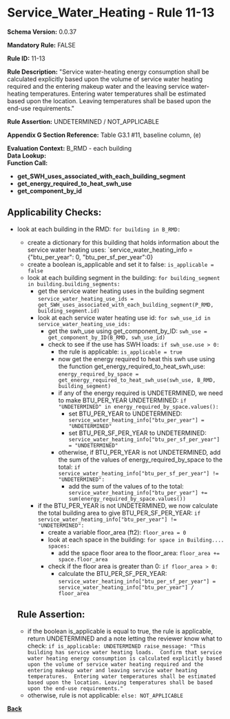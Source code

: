 # Service_Water_Heating - Rule 11-13  
**Schema Version:** 0.0.37  

**Mandatory Rule:** FALSE  

**Rule ID:** 11-13  

**Rule Description:** "Service water-heating energy consumption shall be calculated explicitly based upon the volume of service water heating required and the entering makeup water and the leaving service water-heating temperatures. Entering water temperatures shall be estimated based upon the location. Leaving temperatures shall be based upon the end-use requirements."  

**Rule Assertion:** UNDETERMINED / NOT_APPLICABLE  

**Appendix G Section Reference:** Table G3.1 #11, baseline column, (e)  

**Evaluation Context:** B_RMD - each building  
**Data Lookup:**   
**Function Call:**  
- **get_SWH_uses_associated_with_each_building_segment**
- **get_energy_required_to_heat_swh_use**  
- **get_component_by_id**  

## Applicability Checks:  
- look at each building in the RMD: `for building in B_RMD:`
    - create a dictionary for this building that holds information about the service water heating uses: `service_water_heating_info = {"btu_per_year": 0, "btu_per_sf_per_year":0}
    - create a boolean is_applicable and set it to false: `is_applicable = false`
    - look at each building segment in the building: `for building_segment in building.building_segments:`
        - get the service water heating uses in the building segment `service_water_heating_use_ids = get_SWH_uses_associated_with_each_building_segment(P_RMD, building_segment.id)`
        - look at each service water heating use id: `for swh_use_id in service_water_heating_use_ids:`
            - get the swh_use using get_component_by_ID: `swh_use = get_component_by_ID(B_RMD, swh_use_id)`
            - check to see if the use has SWH loads: `if swh_use.use > 0:`
                - the rule is applicable: `is_applicable = true`
                - now get the energy required to heat this swh use using the function get_energy_required_to_heat_swh_use: `energy_required_by_space = get_energy_required_to_heat_swh_use(swh_use, B_RMD, building_segment)`
                - if any of the energy required is UNDETERMINED, we need to make BTU_PER_YEAR UNDETERMINED: `if "UNDETERMINED" in energy_required_by_space.values():`
                    - set BTU_PER_YEAR to UNDETERMINED: ` service_water_heating_info["btu_per_year"] = "UNDETERMINED"`
                    - set BTU_PER_SF_PER_YEAR to UNDETERMINED: ` service_water_heating_info["btu_per_sf_per_year"] = "UNDETERMINED"`
                - otherwise, if BTU_PER_YEAR is not UNDETERMINED, add the sum of the values of energy_required_by_space to the total: `if service_water_heating_info["btu_per_sf_per_year"] != "UNDETERMINED":`
                    - add the sum of the values of to the total: ` service_water_heating_info["btu_per_year"] += sum(energy_required_by_space.values())`
        - if the BTU_PER_YEAR is not UNDETERMINED, we now calculate the total building area to give BTU_PER_SF_PER_YEAR: `if service_water_heating_info["btu_per_year"] != "UNDETERMINED":`
            - create a variable floor_area (ft2): `floor_area = 0`
            - look at each space in the building: `for space in Building.... spaces:`
                - add the space floor area to the floor_area: `floor_area += space.floor_area`
            - check if the floor area is greater than 0: `if floor_area > 0:`
                - calculate the BTU_PER_SF_PER_YEAR: `service_water_heating_info["btu_per_sf_per_year"] = service_water_heating_info["btu_per_year"] / floor_area`
      
    
    ## Rule Assertion:
    - if the boolean is_applicable is equal to true, the rule is applicable, return UNDETERMINED and a note letting the reviewer know what to check: `if is_applicable: UNDETERMINED raise_message: "This building has service water heating loads.  Confirm that service water heating energy consumption is calculated explicitly based upon the volume of service water heating required and the entering makeup water and leaving service water heating temperatures.  Entering water temperatures shall be estimated based upon the location. Leaving temperatures shall be based upon the end-use requirements."`
    - otherwise, rule is not applicable: `else: NOT_APPLICABLE`

**[Back](../_toc.md)**
